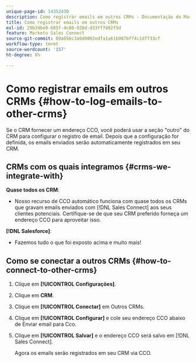 ```yaml
---
unique-page-id: 14352430
description: Como registrar emails em outros CRMs - Documentação do Marketo - Documentação do produto
title: Como registrar emails em outros CRMs
exl-id: 29b34be0-685f-4c80-920d-d33ff7d02f5d
feature: Marketo Sales Connect
source-git-commit: 09a656c3a0d0002edfa1a61b987bff4c1dff33cf
workflow-type: tm+mt
source-wordcount: '157'
ht-degree: 8%

---
```


# Como registrar emails em outros CRMs {#how-to-log-emails-to-other-crms}

Se o CRM fornecer um endereço CCO, você poderá usar a seção &quot;outro&quot; do CRM para configurar o registro de email. Depois que a configuração for definida, os emails enviados serão automaticamente registrados em seu CRM.

## CRMs com os quais integramos {#crms-we-integrate-with}

**Quase todos os CRM**:

* Nosso recurso de CCO automático funciona com quase todos os CRMs que gravam emails enviados com [!DNL Sales Connect] aos seus clientes potenciais. Certifique-se de que seu CRM preferido forneça um endereço CCO para aproveitar isso.

**[!DNL Salesforce]**:

* Fazemos tudo o que foi exposto acima e muito mais!

## Como se conectar a outros CRMs {#how-to-connect-to-other-crms}

1. Clique em **[!UICONTROL Configurações]**.
1. Clique em **CRM**.
1. Clique em **[!UICONTROL Conectar]** em Outros CRMs.
1. Clique em **[!UICONTROL Configurar]** e cole seu endereço CCO abaixo de Enviar email para Cco.
1. Clique em **[!UICONTROL Salvar]** e o endereço CCO será salvo em [!DNL Sales Connect].

   Agora os emails serão registrados em seu CRM via CCO.

